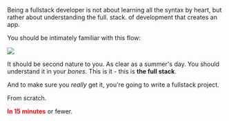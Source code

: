 Being a fullstack developer is not about learning all the syntax by heart, but rather about understanding the full. stack. of development that creates an app.

  

You should be intimately familiar with this flow:

  

![](https://s3-us-west-2.amazonaws.com/learn-app/lesson-images/fullstack-flow.PNG)

  

It should be second nature to you. As clear as a summer's day. You should understand it in your _bones_. This is it - this is **the full stack**.

  

And to make sure you _really_ get it, you're going to write a fullstack project.

From scratch.

**<span style="color: red">In 15 minutes</span>** or fewer.